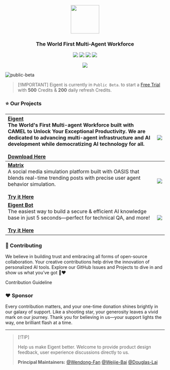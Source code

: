 <a name="readme-top"></a>

<div align="center">

<picture>
  <source  srcset="">
  <img height="90" src="https://eigent-ai.github.io/.github/assets/logo.png">
</picture>

### The World First Multi-Agent Workforce

[![][discord-shield]][discord-link]
[![][github-star]][eigent-github]
[![][social-x-shield]][social-x-link]
[![][sponsor-shield]][sponsor-link]

![](https://eigent-ai.github.io/.github/assets/seperator.png)


</div>


![public-beta](https://eigent-ai.github.io/.github/assets/banner.png)

> \[!IMPORTANT]
> Eigent is currently in `Public Beta`. to start a [Free Trial](https://eigent.ai) with **500** Credits & **200** daily refresh Credits.

### ⭐️ Our Projects

| [**Eigent**][eigent-website]<br/>The World's First Multi-agent Workforce built with CAMEL to Unlock Your Exceptional Productivity. We are dedicated to advancing multi-agent infrastructure and AI development while democratizing AI technology for all.<br/><br/>[Download Here][eigent-website] | [![][eigent-cover]][eigent-github]   |
| :----------------------------------------------------------------------------------------------------------------------------------------------------------------------------------------------------------------------------------------------------------------------------------------------------------- | :----------------------------------------- |
| [**Matrix**][matrix-website]<br/>A social media simulation platform built with OASIS that blends real-time trending posts with precise user agent behavior simulation.<br/><br/>[**Try it Here**][matrix-website]                                                                           | [![][matrix-cover]][matrix-website] |
| [**Eigent Bot**][eigentbot-website]<br/>The easiest way to build a secure & efficient AI knowledge base in just 5 seconds—perfect for technical QA, and more!<br/><br/>[**Try it Here**][eigentbot-website]                 | [![][eigentbot-cover]][eigentbot-website] |


### 🤝 Contributing

We believe in building trust and embracing all forms of open-source collaboration. Your creative contributions help drive the innovation of personalized AI tools. Explore our GitHub Issues and Projects to dive in and show us what you’ve got 🤝❤️

Contribution Guideline

### ❤️ Sponsor

Every contribution matters, and your one-time donation shines brightly in our galaxy of support. Like a shooting star, your generosity leaves a vivid mark on our journey. Thank you for believing in us—your support lights the way, one brilliant flash at a time.


---

> \[!TIP]
>
> Help us make Eigent better. Welcome to provide product design feedback, user experience discussions directly to us.
>
> **Principal Maintainers:** [@Wendong-Fan](https://github.com/Wendong-Fan) [@Weijie-Bai](https://github.com/Pakchoioioi) [@Douglas-Lai](https://github.com/Douglasymlai)

<!-- LINK GROUP -->

[discord-link]: https://discord.camel-ai.org
[discord-shield]: https://img.shields.io/discord/1127171173982154893?color=5865F2&label=discord&labelColor=gray&logo=discord&logoColor=white&style=plastic


[eigent-github]: https://github.com/eigent-ai/Eigent-desktop
[github-star]: https://img.shields.io/github/stars/eigent-ai?color=F5F4F0&labelColor=gray&style=plastic&logo=github


[eigent-github]: https://github.com/eigent-ai/eigent-desktop


[social-x-link]: https://x.com/Eigent-AI
[social-x-shield]: https://img.shields.io/badge/-%40Eigent_AI-white?labelColor=gray&logo=x&logoColor=white&style=plastic

[sponsor-link]: https://github.com/sponsors/eigent-ai
[sponsor-shield]: https://img.shields.io/badge/-Sponsor%20Eigent-1d1d1d?logo=github&logoColor=white&style=plastic

[eigent-cover]:https://eigent-ai.github.io/.github/assets/eigent.png
[eigentbot-cover]:https://eigent-ai.github.io/.github/assets/eigentbot.png
[matrix-cover]:https://eigent-ai.github.io/.github/assets/matrix.png
[eigent-website]:www.eigent.ai
[eigentbot-website]:www.bot.eigent.ai
[matrix-website]:www.matrix.eigent.ai